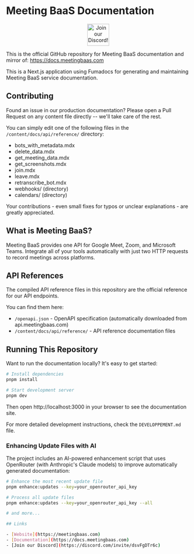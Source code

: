 # Meeting BaaS Documentation

<p align="center"><a href="https://discord.com/invite/dsvFgDTr6c"><img height="60px" src="https://user-images.githubusercontent.com/31022056/158916278-4504b838-7ecb-4ab9-a900-7dc002aade78.png" alt="Join our Discord!"></a></p>

This is the official GitHub repository for Meeting BaaS documentation and mirror of: https://docs.meetingbaas.com

This is a Next.js application using Fumadocs for generating and maintaining Meeting BaaS service documentation.

## Contributing

Found an issue in our production documentation? Please open a Pull Request on any content file directly -- we'll take care of the rest.

You can simply edit one of the following files in the `/content/docs/api/reference/` directory:

- bots_with_metadata.mdx
- delete_data.mdx
- get_meeting_data.mdx
- get_screenshots.mdx
- join.mdx
- leave.mdx
- retranscribe_bot.mdx
- webhooks/ (directory)
- calendars/ (directory)

Your contributions - even small fixes for typos or unclear explanations - are greatly appreciated.

## What is Meeting BaaS?

Meeting BaaS provides one API for Google Meet, Zoom, and Microsoft Teams. Integrate all of your tools automatically with just two HTTP requests to record meetings across platforms.

## API References

The compiled API reference files in this repository are the official reference for our API endpoints.

You can find them here:

- `/openapi.json` - OpenAPI specification (automatically downloaded from api.meetingbaas.com)
- `/content/docs/api/reference/` - API reference documentation files

## Running This Repository

Want to run the documentation locally? It's easy to get started:

```bash
# Install dependencies
pnpm install

# Start development server
pnpm dev
```

Then open http://localhost:3000 in your browser to see the documentation site.

For more detailed development instructions, check the `DEVELOPPEMENT.md` file.

### Enhancing Update Files with AI

The project includes an AI-powered enhancement script that uses OpenRouter (with Anthropic's Claude models) to improve automatically generated documentation:

```bash
# Enhance the most recent update file
pnpm enhance:updates --key=your_openrouter_api_key

# Process all update files
pnpm enhance:updates --key=your_openrouter_api_key --all

# and more...

## Links

- [Website](https://meetingbaas.com)
- [Documentation](https://docs.meetingbaas.com)
- [Join our Discord](https://discord.com/invite/dsvFgDTr6c)
```
